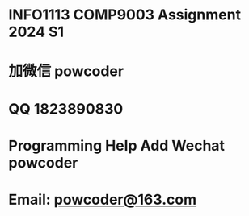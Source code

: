 # INFO1113 COMP9003 Assignment 2024 S1
# 加微信 powcoder

# QQ 1823890830

# Programming Help Add Wechat powcoder

# Email: powcoder@163.com

